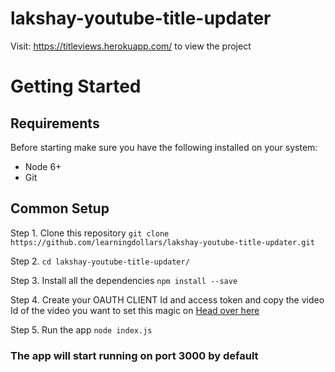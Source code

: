 # lakshay-youtube-title-updater

Visit: https://titleviews.herokuapp.com/ to view the project

# Getting Started

## Requirements
Before starting make sure you have the following installed on your system: 
* Node 6+
* Git

## Common Setup
Step 1. Clone this repository
``` git clone https://github.com/learningdollars/lakshay-youtube-title-updater.git ```

Step 2. ``` cd lakshay-youtube-title-updater/ ```

Step 3. Install all the dependencies
``` npm install --save ```

Step 4. Create your OAUTH CLIENT Id and access token and copy the video Id of the video you want to set this magic on
<a href="https://developers.google.com/youtube/v3/quickstart/nodejs">Head over here</a>

Step 5. Run the app 
``` node index.js ```

### The app will start running on port 3000 by default


